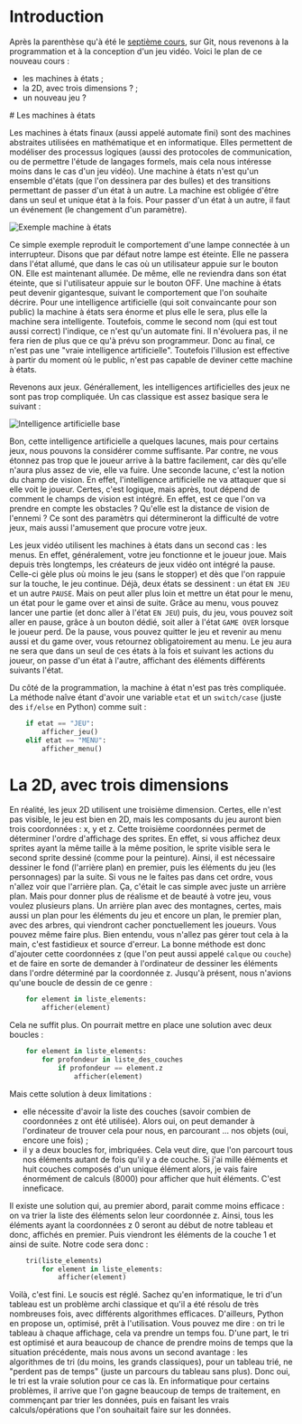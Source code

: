 # Introduction

Après la parenthèse qu'à été le [septième cours](https://github.com/Paris-Coders/jeux/blob/master/cours-7.md), sur Git, nous revenons à la programmation et à la conception d'un jeu vidéo.
Voici le plan de ce nouveau cours :

 * les machines à états ;
 * la 2D, avec trois dimensions ? ;
 * un nouveau jeu ?
 
# Les machines à états

Les machines à états finaux (aussi appelé automate fini) sont des machines abstraites utilisées en mathématique et en informatique. Elles permettent de modéliser des processus logiques (aussi des protocoles de communication, ou de permettre l'étude de langages formels, mais cela nous intéresse moins dans le cas d'un jeu vidéo).
Une machine à états n'est qu'un ensemble d'états (que l'on dessinera par des bulles) et des transitions permettant de passer d'un état à un autre. La machine est obligée d'être dans un seul et unique état à la fois. Pour passer d'un état à un autre, il faut un événement (le changement d'un paramètre).

![Exemple machine à états](http://alexandre-laurent.developpez.com/ressources/machine_etats_exemple.png)

Ce simple exemple reproduit le comportement d'une lampe connectée à un interrupteur. Disons que par défaut notre lampe est éteinte. Elle ne passera dans l'état allumé, que dans le cas où un utilisateur appuie sur le bouton ON. Elle est maintenant allumée. De même, elle ne reviendra dans son état éteinte, que si l'utilisateur appuie sur le bouton OFF.
Une machine à états peut devenir gigantesque, suivant le comportement que l'on souhaite décrire. Pour une intelligence artificielle (qui soit convaincante pour son public) la machine à états sera énorme et plus elle le sera, plus elle la machine sera intelligente. Toutefois, comme le second nom (qui est tout aussi correct) l'indique, ce n'est qu'un automate fini. Il n'évoluera pas, il ne fera rien de plus que ce qu'à prévu son programmeur. Donc au final, ce n'est pas une "vraie intelligence artificielle". Toutefois l'illusion est effective à partir du moment où le public, n'est pas capable de deviner cette machine à états.

Revenons aux jeux. Générallement, les intelligences artificielles des jeux ne sont pas trop compliquée. Un cas classique est assez basique sera le suivant :

![Intelligence artificielle base](http://alexandre-laurent.developpez.com/ressources/machine_etats_IA.png)

Bon, cette intelligence artificielle a quelques lacunes, mais pour certains jeux, nous pouvons la considérer comme suffisante. Par contre, ne vous étonnez pas trop que le joueur arrive à la battre facilement, car dès qu'elle n'aura plus assez de vie, elle va fuire. Une seconde lacune, c'est la notion du champ de vision. En effet, l'intelligence artificielle ne va attaquer que si elle voit le joueur. Certes, c'est logique, mais après, tout dépend de comment le champs de vision est intégré. En effet, est ce que l'on va prendre en compte les obstacles ? Qu'elle est la distance de vision de l'ennemi ? Ce sont des paramètrs qui détermineront la difficulté de votre jeux, mais aussi l'amusement que procure votre jeux.

Les jeux vidéo utilisent les machines à états dans un second cas : les menus. En effet, généralement, votre jeu fonctionne et le joueur joue. Mais depuis très longtemps, les créateurs de jeux vidéo ont intégré la pause. Celle-ci gèle plus où moins le jeu (sans le stopper) et dès que l'on rappuie sur la touche, le jeu continue. Déjà, deux états se dessinent : un état `EN JEU` et un autre `PAUSE`. Mais on peut aller plus loin et mettre un état pour le menu, un état pour le game over et ainsi de suite. Grâce au menu, vous pouvez lancer une partie (et donc aller à l'état `EN JEU`) puis, du jeu, vous pouvez soit aller en pause, grâce à un bouton dédié, soit aller à l'état `GAME OVER` lorsque le joueur perd. De la pause, vous pouvez quitter le jeu et revenir au menu aussi et du game over, vous retournez obligatoirement au menu.
Le jeu aura ne sera que dans un seul de ces états à la fois et suivant les actions du joueur, on passe d'un état à l'autre, affichant des éléments différents suivants l'état.

Du côté de la programmation, la machine à état n'est pas très compliquée. La méthode naîve étant d'avoir une variable `etat` et un `switch/case` (juste des `if/else` en Python) comme suit :
```python
	if etat == "JEU":
		afficher_jeu()
	elif etat == "MENU":
		afficher_menu()
```

# La 2D, avec trois dimensions

En réalité, les jeux 2D utilisent une troisième dimension. Certes, elle n'est pas visible, le jeu est bien en 2D, mais les composants du jeu auront bien trois coordonnées : x, y et z.
Cette troisième coordonnées permet de déterminer l'ordre d'affichage des sprites. En effet, si vous affichez deux sprites ayant la même taille à la même position, le sprite visible sera le second sprite dessiné (comme pour la peinture). Ainsi, il est nécessaire dessiner le fond (l'arrière plan) en premier, puis les éléments du jeu (les personnages) par la suite. Si vous ne le faites pas dans cet ordre, vous n'allez voir que l'arrière plan.
Ça, c'était le cas simple avec juste un arrière plan. Mais pour donner plus de réalisme et de beauté à votre jeu, vous voulez plusieurs plans. Un arrière plan avec des montagnes, certes, mais aussi un plan pour les éléments du jeu et encore un plan, le premier plan, avec des arbres, qui viendront cacher ponctuellement les joueurs. Vous pouvez même faire plus. Bien entendu, vous n'allez pas gérer tout cela à la main, c'est fastidieux et source d'erreur. La bonne méthode est donc d'ajouter cette coordonnées z (que l'on peut aussi appelé `calque` ou `couche`) et de faire en sorte de demander à l'ordinateur de dessiner les éléments dans l'ordre déterminé par la coordonnée z.
Jusqu'à présent, nous n'avions qu'une boucle de dessin de ce genre :

```python
	for element in liste_elements:
		afficher(element)
```

Cela ne suffit plus. On pourrait mettre en place une solution avec deux boucles :

```python
	for element in liste_elements:
		for profondeur in liste_des_couches
			if profondeur == element.z
				afficher(element)
```

Mais cette solution à deux limitations :
* elle nécessite d'avoir la liste des couches (savoir combien de coordonnées z ont été utilisée). Alors oui, on peut demander à l'ordinateur de trouver cela pour nous, en parcourant ... nos objets (oui, encore une fois) ;
* il y a deux boucles for, imbriquées. Cela veut dire, que l'on parcourt tous nos éléments autant de fois qu'il y a de couche. Si j'ai mille éléments et huit couches composés d'un unique élément alors, je vais faire énormément de calculs (8000) pour afficher que huit éléments. C'est inneficace.

Il existe une solution qui, au premier abord, parait comme moins efficace : on va trier la liste des éléments selon leur coordonnée z. Ainsi, tous les éléments ayant la coordonnées z 0 seront au début de notre tableau et donc, affichés en premier. Puis viendront les éléments de la couche 1 et ainsi de suite.
Notre code sera donc :

```python
	tri(liste_elements)
		for element in liste_elements:
			afficher(element)
```

Voilà, c'est fini. Le soucis est réglé. Sachez qu'en informatique, le tri d'un tableau est un problème archi classique et qu'il a été résolu de très nombreuses fois, avec différents algorithmes efficaces. D'ailleurs, Python en propose un, optimisé, prêt à l'utilisation.
Vous pouvez me dire : on tri le tableau à chaque affichage, cela va prendre un temps fou. D'une part, le tri est optimisé et aura beaucoup de chance de prendre moins de temps que la situation précédente, mais nous avons un second avantage : les algorithmes de tri (du moins, les grands classiques), pour un tableau trié, ne "perdent pas de temps" (juste un parcours du tableau sans plus).
Donc oui, le tri est la vraie solution pour ce cas là. En informatique pour certains problèmes, il arrive que l'on gagne beaucoup de temps de traitement, en commençant par trier les données, puis en faisant les vrais calculs/opérations que l'on souhaitait faire sur les données.



